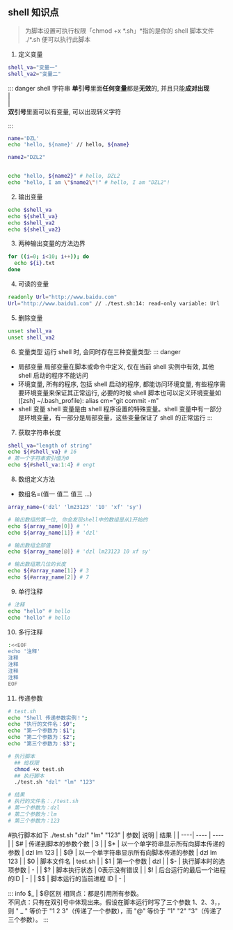 ## shell 知识点

> 为脚本设置可执行权限「chmod +x *.sh」*指的是你的 shell 脚本文件
> ./\*.sh 便可以执行此脚本

1. 定义变量

```bash
shell_va="变量一"
shell_va2="变量二"
```

::: danger shell 字符串
**单引号**里面**任何变量**都是**无效**的, 并且只能**成对出现**  
|  
|  
**双引号**里面可以有变量, 可以出现转义字符

:::

```bash
name='DZL'
echo 'hello, ${name}' // hello, ${name}

name2="DZL2"


echo "hello, ${name2}" # hello, DZL2
echo "hello, I am \"$name2\"!" # hello, I am "DZL2"!
```

2. 输出变量

```bash
echo $shell_va
echo ${shell_va}
echo $shell_va2
echo ${shell_va2}
```

3. 两种输出变量的方法边界

```bash
for ((i=0; i<10; i++)); do
  echo ${i}.txt
done
```

4. 可读的变量

```bash
readonly Url="http://www.baidu.com"
Url="http://www.baidu1.com" // ./test.sh:14: read-only variable: Url
```

5. 删除变量

```bash
unset shell_va
unset shell_va2
```

6. 变量类型
   运行 shell 时, 会同时存在三种变量类型:
   ::: danger

- 局部变量 局部变量在脚本或命令中定义, 仅在当前 shell 实例中有效, 其他 shell 启动的程序不能访问
- 环境变量, 所有的程序, 包括 shell 启动的程序, 都能访问环境变量, 有些程序需要环境变量来保证其正常运行, 必要的时候 shell 脚本也可以定义环境变量如([zsh] ~/.bash_profile): alias cm="git commit -m"
- shell 变量 shell 变量是由 shell 程序设置的特殊变量。shell 变量中有一部分是环境变量，有一部分是局部变量，这些变量保证了 shell 的正常运行
  :::

7. 获取字符串长度

```bash
shell_va="length of string"
echo ${#shell_va} # 16
# 第一个字符串索引值为0
echo ${#shell_va:1:4} # engt
```

8. 数组定义方法

- 数组名=(值一 值二 值三 ...)

```bash
array_name=('dzl' 'lm23123' '10' 'xf' 'sy')

# 输出数组的第一位, 你会发现shell中的数组是从1开始的
echo ${array_name[0]} # ''
echo ${array_name[1]} # 'dzl'

# 输出数组全部值
echo ${array_name[@]} # 'dzl lm23123 10 xf sy'

# 输出数组第几位的长度
echo ${#array_name[1]} # 3
echo ${#array_name[2]} # 7
```

9. 单行注释

```bash
# 注释
echo "hello" # hello
echo "hello" # hello
```

10. 多行注释

```bash
:<<EOF
echo '注释'
注释
注释
注释
注释
EOF
```

11. 传递参数

```bash
# test.sh
echo "Shell 传递参数实例！";
echo "执行的文件名：$0";
echo "第一个参数为：$1";
echo "第二个参数为：$2";
echo "第三个参数为：$3";

# 执行脚本
  ## 给权限
  chmod +x test.sh
  ## 执行脚本
  ./test.sh "dzl" "lm" "123"

# 结果
# 执行的文件名：./test.sh
# 第一个参数为：dzl
# 第二个参数为：lm
# 第三个参数为：123
```

#执行脚本如下 ./test.sh "dzl" "lm" "123"
| 参数| 说明 | 结果 |
| ----| ---- | ---- |
| $# | 传递到脚本的参数个数 | 3 |
| $*  | 以一个单字符串显示所有向脚本传递的参数 | dzl lm 123 |
| $@  | 以一个单字符串显示所有向脚本传递的参数 | dzl lm 123 |
| $0  | 脚本文件名 | test.sh |
| $1  | 第一个参数 | dzl |
| $-  | 执行脚本时的选项参数 | - |
| $?  | 脚本执行状态 | 0表示没有错误 |
| $!  | 后台运行的最后一个进程的ID | - |
| $$ | 脚本运行的当前进程 ID | - |

::: info $_ | $@区别
相同点：都是引用所有参数。  
不同点：只有在双引号中体现出来。假设在脚本运行时写了三个参数 1、2、3，，则 " _ " 等价于 "1 2 3"（传递了一个参数），而 "@" 等价于 "1" "2" "3"（传递了三个参数）。
:::
